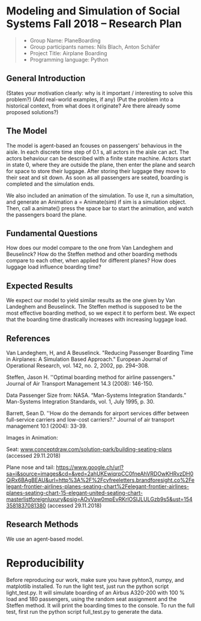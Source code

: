 # Modeling and Simulation of Social Systems Fall 2018 – Research Plan

> * Group Name:  PlaneBoarding
> * Group participants names: Nils Blach, Anton Schäfer 
> * Project Title: Airplane Boarding
> * Programming language: Python

## General Introduction
(States your motivation clearly: why is it important / interesting to solve this problem?)
(Add real-world examples, if any)
(Put the problem into a historical context, from what does it originate? Are there already some proposed solutions?)

## The Model

The model is agent-based an fcouses on passengers' behavious in the aisle. In each discrete time step of 0.1 s, all actors in the aisle can act. The actors behaviour can be described with a finite state machine. Actors start in state 0, where they are outside the plane, then enter the plane and search for space to store their luggage. After storing their luggage they move to their seat and sit down. As soon as all passengers are seated, boarding is completed and the simulation ends.

We also included an animation of the simulation. To use it, run a simultation, and generate an Animation a = Animate(sim) if sim is a simulation object. Then, call a.animate() press the space bar to start the animation, and watch the passengers board the plane.


## Fundamental Questions

How does our model compare to the one from Van Landeghem and Beuselinck?
How do the Steffen method and other boarding methods compare to each other, when applied for different planes?
How does luggage load influence boarding time?


## Expected Results

We expect our model to yield similar results as the one given by Van Landeghem and Beuselinck. The Steffen method is supposed to be the most effective boarding method, so we expect it to perform best. We expect that the boarding time drastically increases with increasing luggage load.


## References 


Van Landeghem, H, and A Beuselinck. "Reducing Passenger Boarding Time in Airplanes: A Simulation Based Approach." European Journal of Operational Research, vol. 142, no. 2, 2002, pp. 294–308.

Steffen, Jason H. ''Optimal boarding method for airline passengers." Journal of Air Transport Management 14.3 (2008): 146-150.

Data Passenger Size from:  NASA. “Man-Systems Integration Standards.” Man-Systems Integration Standards, vol. 1, July 1995, p. 30.
	
Barrett, Sean D. ''How do the demands for airport services differ between full-service carriers and low-cost carriers?." Journal of air transport management 10.1 (2004): 33-39.

Images in Animation:

Seat: www.conceptdraw.com/solution-park/building-seating-plans   (accessed 29.11.2018)

Plane nose and tail: https://www.google.ch/url?sa=i&source=images&cd=&ved=2ahUKEwiqrpCC0fneAhVRDOwKHRvzDH0QjRx6BAgBEAU&url=http%3A%2F%2Fcvfreeletters.brandforesight.co%2Felegant-frontier-airlines-planes-seating-chart%2Felegant-frontier-airlines-planes-seating-chart-15-elegant-united-seating-chart-masterlistforeignluxury&psig=AOvVaw0mpEvRKrlOSIJLULGzb9s5&ust=1543581837081380  (accessed 29.11.2018)



## Research Methods

We use an agent-based model.



# Reproducibility

Before reproducing our work, make sure you have pyhton3, numpy, and matplotlib installed. 
To run the light test, just run the python script light_test.py. It will simulate boarding of an Airbus A320-200 with 100 % load and 180 passengers, using the random seat assignment and the Steffen method. It will print the boarding times to the console. To run the full test, first run the python script full_test.py to generate the data.


